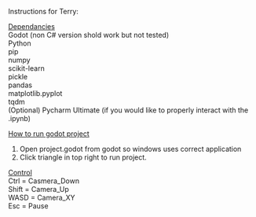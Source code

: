 Instructions for Terry:

<ins>Dependancies</ins>  
Godot (non C# version shold work but not tested)  
Python  
pip  
numpy  
scikit-learn  
pickle  
pandas  
matplotlib.pyplot  
tqdm  
(Optional) Pycharm Ultimate (if you would like to properly interact with the .ipynb)

<ins>How to run godot project</ins>  
1. Open project.godot from godot so windows uses correct application
2. Click triangle in top right to run project.

<ins>Control</ins>  
Ctrl = Casmera_Down  
Shift = Camera_Up  
WASD = Camera_XY  
Esc = Pause
